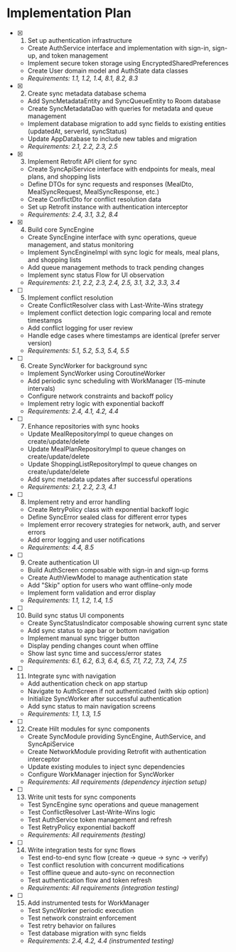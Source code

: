 # Implementation Plan

- [x] 1. Set up authentication infrastructure
  - Create AuthService interface and implementation with sign-in, sign-up, and token management
  - Implement secure token storage using EncryptedSharedPreferences
  - Create User domain model and AuthState data classes
  - _Requirements: 1.1, 1.2, 1.4, 8.1, 8.2, 8.3_

- [x] 2. Create sync metadata database schema
  - Add SyncMetadataEntity and SyncQueueEntity to Room database
  - Create SyncMetadataDao with queries for metadata and queue management
  - Implement database migration to add sync fields to existing entities (updatedAt, serverId, syncStatus)
  - Update AppDatabase to include new tables and migration
  - _Requirements: 2.1, 2.2, 2.3, 2.5_

- [x] 3. Implement Retrofit API client for sync
  - Create SyncApiService interface with endpoints for meals, meal plans, and shopping lists
  - Define DTOs for sync requests and responses (MealDto, MealSyncRequest, MealSyncResponse, etc.)
  - Create ConflictDto for conflict resolution data
  - Set up Retrofit instance with authentication interceptor
  - _Requirements: 2.4, 3.1, 3.2, 8.4_

- [x] 4. Build core SyncEngine
  - Create SyncEngine interface with sync operations, queue management, and status monitoring
  - Implement SyncEngineImpl with sync logic for meals, meal plans, and shopping lists
  - Add queue management methods to track pending changes
  - Implement sync status Flow for UI observation
  - _Requirements: 2.1, 2.2, 2.3, 2.4, 2.5, 3.1, 3.2, 3.3, 3.4_

- [ ] 5. Implement conflict resolution
  - Create ConflictResolver class with Last-Write-Wins strategy
  - Implement conflict detection logic comparing local and remote timestamps
  - Add conflict logging for user review
  - Handle edge cases where timestamps are identical (prefer server version)
  - _Requirements: 5.1, 5.2, 5.3, 5.4, 5.5_

- [ ] 6. Create SyncWorker for background sync
  - Implement SyncWorker using CoroutineWorker
  - Add periodic sync scheduling with WorkManager (15-minute intervals)
  - Configure network constraints and backoff policy
  - Implement retry logic with exponential backoff
  - _Requirements: 2.4, 4.1, 4.2, 4.4_

- [ ] 7. Enhance repositories with sync hooks
  - Update MealRepositoryImpl to queue changes on create/update/delete
  - Update MealPlanRepositoryImpl to queue changes on create/update/delete
  - Update ShoppingListRepositoryImpl to queue changes on create/update/delete
  - Add sync metadata updates after successful operations
  - _Requirements: 2.1, 2.2, 2.3, 4.1_

- [ ] 8. Implement retry and error handling
  - Create RetryPolicy class with exponential backoff logic
  - Define SyncError sealed class for different error types
  - Implement error recovery strategies for network, auth, and server errors
  - Add error logging and user notifications
  - _Requirements: 4.4, 8.5_

- [ ] 9. Create authentication UI
  - Build AuthScreen composable with sign-in and sign-up forms
  - Create AuthViewModel to manage authentication state
  - Add "Skip" option for users who want offline-only mode
  - Implement form validation and error display
  - _Requirements: 1.1, 1.2, 1.4, 1.5_

- [ ] 10. Build sync status UI components
  - Create SyncStatusIndicator composable showing current sync state
  - Add sync status to app bar or bottom navigation
  - Implement manual sync trigger button
  - Display pending changes count when offline
  - Show last sync time and success/error states
  - _Requirements: 6.1, 6.2, 6.3, 6.4, 6.5, 7.1, 7.2, 7.3, 7.4, 7.5_

- [ ] 11. Integrate sync with navigation
  - Add authentication check on app startup
  - Navigate to AuthScreen if not authenticated (with skip option)
  - Initialize SyncWorker after successful authentication
  - Add sync status to main navigation screens
  - _Requirements: 1.1, 1.3, 1.5_

- [ ] 12. Create Hilt modules for sync components
  - Create SyncModule providing SyncEngine, AuthService, and SyncApiService
  - Create NetworkModule providing Retrofit with authentication interceptor
  - Update existing modules to inject sync dependencies
  - Configure WorkManager injection for SyncWorker
  - _Requirements: All requirements (dependency injection setup)_

- [ ] 13. Write unit tests for sync components
  - Test SyncEngine sync operations and queue management
  - Test ConflictResolver Last-Write-Wins logic
  - Test AuthService token management and refresh
  - Test RetryPolicy exponential backoff
  - _Requirements: All requirements (testing)_

- [ ] 14. Write integration tests for sync flows
  - Test end-to-end sync flow (create → queue → sync → verify)
  - Test conflict resolution with concurrent modifications
  - Test offline queue and auto-sync on reconnection
  - Test authentication flow and token refresh
  - _Requirements: All requirements (integration testing)_

- [ ] 15. Add instrumented tests for WorkManager
  - Test SyncWorker periodic execution
  - Test network constraint enforcement
  - Test retry behavior on failures
  - Test database migration with sync fields
  - _Requirements: 2.4, 4.2, 4.4 (instrumented testing)_
